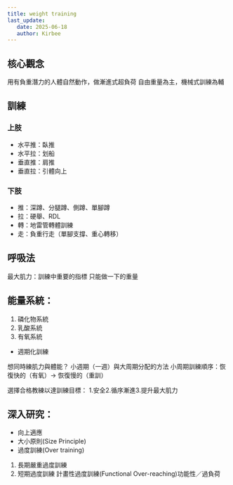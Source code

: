 ```yaml
---
title: weight training
last_update:
   date: 2025-06-18
   author: Kirbee
---
```


[//]: # (TODO:i18n)

## 核心觀念
用有負重潛力的人體自然動作，做漸進式超負荷
自由重量為主，機械式訓練為輔

## 訓練
### 上肢
- 水平推：臥推
- 水平拉：划船
- 垂直推：肩推
- 垂直拉：引體向上

### 下肢
- 推：深蹲、分腿蹲、側蹲、單腳蹲
- 拉：硬舉、RDL
- 轉：地雷管轉體訓練
- 走：負重行走（單腳支撐、重心轉移）

## 呼吸法

最大肌力：訓練中重要的指標 只能做一下的重量

## 能量系統：
1. 磷化物系統
2. 乳酸系統
3. 有氧系統
- 週期化訓練

想同時練肌力與體能？
小週期（一週）與大周期分配的方法
小周期訓練順序：恢復快的（有氧）-> 恢復慢的（重訓）

選擇合格教練以達訓練目標：
1.安全2.循序漸進3.提升最大肌力

## 深入研究：
- 向上適應
- 大小原則(Size Principle)
- 過度訓練(Over training)
1. 長期嚴重過度訓練
2. 短期過度訓練
   計畫性過度訓練(Functional Over-reaching)功能性／過負荷

